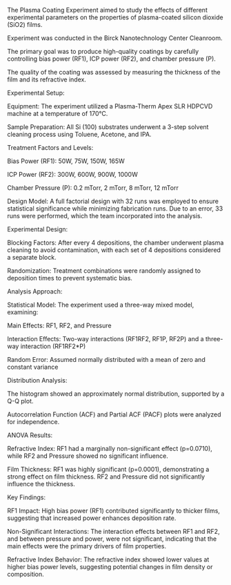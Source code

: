 The Plasma Coating Experiment aimed to study the effects of different experimental parameters on the properties of plasma-coated silicon dioxide (SiO2) films. 

Experiment was conducted in the Birck Nanotechnology Center Cleanroom.

The primary goal was to produce high-quality coatings by carefully controlling bias power (RF1), ICP power (RF2), and chamber pressure (P). 

The quality of the coating was assessed by measuring the thickness of the film and its refractive index.

Experimental Setup:

Equipment: The experiment utilized a Plasma-Therm Apex SLR HDPCVD machine at a temperature of 170°C.

Sample Preparation: All Si (100) substrates underwent a 3-step solvent cleaning process using Toluene, Acetone, and IPA.

Treatment Factors and Levels:

Bias Power (RF1): 50W, 75W, 150W, 165W

ICP Power (RF2): 300W, 600W, 900W, 1000W

Chamber Pressure (P): 0.2 mTorr, 2 mTorr, 8 mTorr, 12 mTorr

Design Model: A full factorial design with 32 runs was employed to ensure statistical significance while minimizing fabrication runs. Due to an error, 33 runs were performed, which the team incorporated into the analysis.


Experimental Design:

Blocking Factors: After every 4 depositions, the chamber underwent plasma cleaning to avoid contamination, with each set of 4 depositions considered a separate block.

Randomization: Treatment combinations were randomly assigned to deposition times to prevent systematic bias.

Analysis Approach:

Statistical Model: The experiment used a three-way mixed model, examining:


Main Effects: RF1, RF2, and Pressure

Interaction Effects: Two-way interactions (RF1RF2, RF1P, RF2P) and a three-way interaction (RF1RF2*P)

Random Error: Assumed normally distributed with a mean of zero and constant variance


Distribution Analysis:

The histogram showed an approximately normal distribution, supported by a Q-Q plot.

Autocorrelation Function (ACF) and Partial ACF (PACF) plots were analyzed for independence.


ANOVA Results:

Refractive Index: RF1 had a marginally non-significant effect (p=0.0710), while RF2 and Pressure showed no significant influence.

Film Thickness: RF1 was highly significant (p=0.0001), demonstrating a strong effect on film thickness. RF2 and Pressure did not significantly influence the thickness.

Key Findings:

RF1 Impact: High bias power (RF1) contributed significantly to thicker films, suggesting that increased power enhances deposition rate.

Non-Significant Interactions: The interaction effects between RF1 and RF2, and between pressure and power, were not significant, indicating that the main effects were the primary drivers of film properties.

Refractive Index Behavior: The refractive index showed lower values at higher bias power levels, suggesting potential changes in film density or composition.
